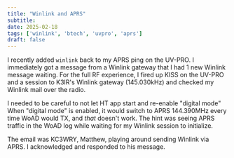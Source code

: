 ```yaml
---
title: "Winlink and APRS"
subtitle:
date: 2025-02-18
tags: ['winlink', 'btech', 'uvpro', 'aprs']
draft: false
---
```


I recently added `winlink`
back to my APRS ping
on the UV-PRO.
I immediately got a message from a Winlink gateway
that I had 1 new Winlink message waiting.
For the full RF experience,
I fired up KISS on the UV-PRO
and a session
to K3IR's Winlink gateway (145.030kHz)
and checked my Winlink mail
over the radio.

I needed to be careful to not let HT app start
and re-enable "digital mode"
When "digital mode" is enabled,
it would switch to APRS 144.390MHz
every time WoAD would TX,
and _that_ doesn't work.
The hint was seeing APRS traffic in the WoAD log
while waiting for my Winlink session to initialize.

The email was KC3WRY, Matthew, playing around
sending Winlink via APRS.
I acknowledged and responded to his message.

<!--more-->
